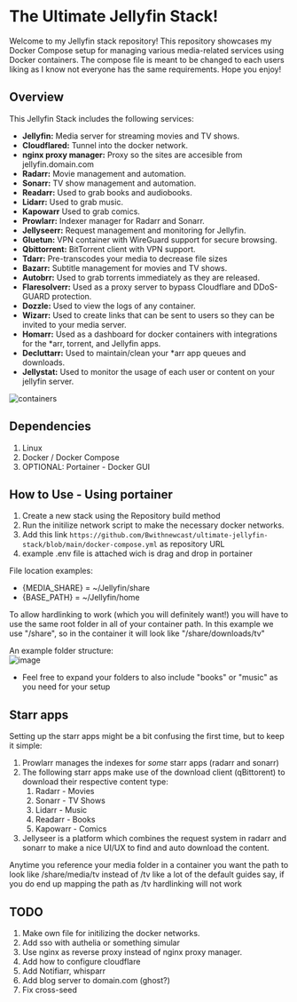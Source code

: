 # The Ultimate Jellyfin Stack!

Welcome to my Jellyfin stack repository! This repository showcases my Docker Compose setup for managing various media-related services using Docker containers. The compose file is meant to be changed to each users liking as I know not everyone has the same requirements. Hope you enjoy!

## Overview

This Jellyfin Stack includes the following services:

- **Jellyfin:** Media server for streaming movies and TV shows.
- **Cloudflared:** Tunnel into the docker network.
- **nginx proxy manager:** Proxy so the sites are accesible from jellyfin.domain.com
- **Radarr:** Movie management and automation.
- **Sonarr:** TV show management and automation.
- **Readarr:** Used to grab books and audiobooks.
- **Lidarr:** Used to grab music.
- **Kapowarr** Used to grab comics.
- **Prowlarr:** Indexer manager for Radarr and Sonarr.
- **Jellyseerr:** Request management and monitoring for Jellyfin.
- **Gluetun:** VPN container with WireGuard support for secure browsing.
- **Qbittorrent:** BitTorrent client with VPN support.
- **Tdarr:** Pre-transcodes your media to decrease file sizes
- **Bazarr:** Subtitle management for movies and TV shows.
- **Autobrr:** Used to grab torrents immediately as they are released.
- **Flaresolverr:** Used as a proxy server to bypass Cloudflare and DDoS-GUARD protection.
- **Dozzle:** Used to view the logs of any container.
- **Wizarr:** Used to create links that can be sent to users so they can be invited to your media server.
- **Homarr:** Used as a dashboard for docker containers with integrations for the *arr, torrent, and Jellyfin apps.
- **Decluttarr:** Used to maintain/clean your *arr app queues and downloads.
- **Jellystat:** Used to monitor the usage of each user or content on your jellyfin server.

![containers](https://github.com/user-attachments/assets/855014b1-2716-4370-975d-a02564df881e)

## Dependencies

1. Linux
2. Docker / Docker Compose
3. OPTIONAL: Portainer - Docker GUI

## How to Use - Using portainer
1. Create a new stack using the Repository build method
2. Run the initilize network script to make the necessary docker networks.
3. Add this link `https://github.com/Bwithnewcast/ultimate-jellyfin-stack/blob/main/docker-compose.yml` as repository URL
4. example .env file is attached wich is drag and drop in portainer

  
File location examples:
- {MEDIA_SHARE} = ~/Jellyfin/share
- {BASE_PATH} = ~/Jellyfin/home

To allow hardlinking to work (which you will definitely want!) you will have to use the same root folder in all of your container path. In this example we use "/share", so in the container it will look like "/share/downloads/tv"

An example folder structure:  
![image](https://github.com/DonMcD/ultimate-plex-stack/assets/90471623/2003ac26-a929-4ff6-ad67-e35fc51fb51a)
  
- Feel free to expand your folders to also include "books" or "music" as you need for your setup
  
## Starr apps
Setting up the starr apps might be a bit confusing the first time, but to keep it simple:
1. Prowlarr manages the indexes for *some* starr apps (radarr and sonarr)
2. The following starr apps make use of the download client (qBittorent) to download their respective content type:
   1. Radarr - Movies
   2. Sonarr - TV Shows
   3. Lidarr - Music
   4. Readarr - Books
   5. Kapowarr - Comics
3. Jellyseer is a platform which combines the request system in radarr and sonarr to make a nice UI/UX to find and auto download the content.
  
Anytime you reference your media folder in a container you want the path to look like /share/media/tv instead of /tv like a lot of the default guides say, if you do end up mapping the path as /tv hardlinking will not work

## TODO

1. Make own file for initilizing the docker networks.
2. Add sso with authelia or something simular
3. Use nginx as reverse proxy instead of nginx proxy manager.
4. Add how to configure cloudflare
5. Add Notifiarr, whisparr
6. Add blog server to domain.com (ghost?)
7. Fix cross-seed


